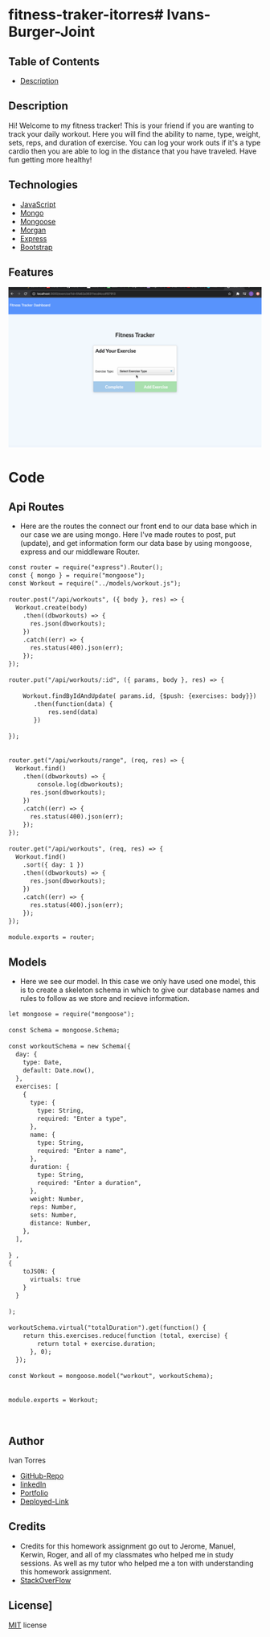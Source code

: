 # fitness-traker-itorres# Ivans-Burger-Joint


## Table of Contents
* [Description](#Description)


## Description 
Hi! Welcome to my fitness tracker! This is your friend if you are wanting to track your daily workout. Here you will find the ability to name, type, weight, sets, reps, and duration of exercise. You can log your work outs if it's a type cardio then you are able to log in the distance that you have traveled. Have fun getting more healthy! 



## Technologies
* [JavaScript](https://www.w3schools.com/js/)
* [Mongo](https://www.npmjs.com/package/mongojs)
* [Mongoose](https://mongoosejs.com/docs/validation.html)
* [Morgan](https://www.npmjs.com/package/morgan)
* [Express](https://expressjs.com/)
* [Bootstrap](https://getbootstrap.com/)


## Features
![GIF](./public/assets/fitness-traker.gif)

# Code

## Api Routes

* Here are the routes the connect our front end to our data base which in our case we are using mongo. Here I've made routes to post, put (update), and get information form our data base by using mongoose, express and our middleware Router. 
```
const router = require("express").Router();
const { mongo } = require("mongoose");
const Workout = require("../models/workout.js");

router.post("/api/workouts", ({ body }, res) => {
  Workout.create(body)
    .then((dbworkouts) => {
      res.json(dbworkouts);
    })
    .catch((err) => {
      res.status(400).json(err);
    });
});

router.put("/api/workouts/:id", ({ params, body }, res) => {

    Workout.findByIdAndUpdate( params.id, {$push: {exercises: body}})
       .then(function(data) {
           res.send(data)
       })
        
});


router.get("/api/workouts/range", (req, res) => {
  Workout.find()
    .then((dbworkouts) => {
        console.log(dbworkouts);
      res.json(dbworkouts);
    })
    .catch((err) => {
      res.status(400).json(err);
    });
});

router.get("/api/workouts", (req, res) => {
  Workout.find()
    .sort({ day: 1 })
    .then((dbworkouts) => {
      res.json(dbworkouts);
    })
    .catch((err) => {
      res.status(400).json(err);
    });
});

module.exports = router;

  ```

## Models
* Here we see our model. In this case we only have used one model, this is to create a skeleton schema in which to give our database names and rules to follow as we store and recieve information. 

```
let mongoose = require("mongoose");

const Schema = mongoose.Schema;

const workoutSchema = new Schema({
  day: {
    type: Date,
    default: Date.now(),
  },
  exercises: [
    {
      type: {
        type: String,
        required: "Enter a type",
      },
      name: {
        type: String,
        required: "Enter a name",
      },
      duration: {
        type: String,
        required: "Enter a duration",
      },
      weight: Number,
      reps: Number,
      sets: Number,
      distance: Number,
    },
  ],

} ,
{
    toJSON: {
      virtuals: true
    }
  } 

);

workoutSchema.virtual("totalDuration").get(function() {
    return this.exercises.reduce(function (total, exercise) {
        return total + exercise.duration;
      }, 0);
  });

const Workout = mongoose.model("workout", workoutSchema);


module.exports = Workout;



```



## Author
Ivan Torres
* [GitHub-Repo](https://github.com/IvanTorresMia/READme-project-Ivan)
* [linkedIn](www.linkedin.com/in/ivan-torres-0828931b2)
* [Portfolio](https://ivantorresmia.github.io/IvanTorres-portfolio/)
* [Deployed-Link](https://rocky-plateau-91408.herokuapp.com/)

## Credits
* Credits for this homework assignment go out to Jerome, Manuel, Kerwin, Roger, and all of my classmates who helped me in study sessions. As well as my tutor who helped me a ton with understanding this homework assignment. 
* [StackOverFlow](https://stackoverflow.com/)




## License]
[MIT](https://choosealicense.com/licenses/mit/#) license 

